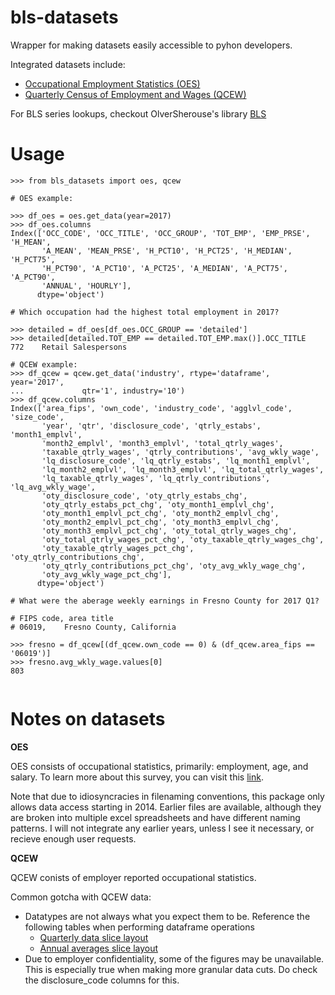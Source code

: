 # bls-datasets
Wrapper for making datasets easily accessible to pyhon developers.

Integrated datasets include:
- [Occupational Employment Statistics (OES)](https://www.bls.gov/oes/)
- [Quarterly Census of Employment and Wages (QCEW)](https://www.bls.gov/cew/)

For BLS series lookups, checkout OlverSherouse's library [BLS](https://github.com/OliverSherouse/bls)
# Usage

```
>>> from bls_datasets import oes, qcew

# OES example:

>>> df_oes = oes.get_data(year=2017)
>>> df_oes.columns
Index(['OCC_CODE', 'OCC_TITLE', 'OCC_GROUP', 'TOT_EMP', 'EMP_PRSE', 'H_MEAN',
       'A_MEAN', 'MEAN_PRSE', 'H_PCT10', 'H_PCT25', 'H_MEDIAN', 'H_PCT75',
       'H_PCT90', 'A_PCT10', 'A_PCT25', 'A_MEDIAN', 'A_PCT75', 'A_PCT90',
       'ANNUAL', 'HOURLY'],
      dtype='object')

# Which occupation had the highest total employment in 2017?

>>> detailed = df_oes[df_oes.OCC_GROUP == 'detailed']
>>> detailed[detailed.TOT_EMP == detailed.TOT_EMP.max()].OCC_TITLE
772    Retail Salespersons

# QCEW example:
>>> df_qcew = qcew.get_data('industry', rtype='dataframe', year='2017',
...             qtr='1', industry='10')
>>> df_qcew.columns
Index(['area_fips', 'own_code', 'industry_code', 'agglvl_code', 'size_code',
       'year', 'qtr', 'disclosure_code', 'qtrly_estabs', 'month1_emplvl',
       'month2_emplvl', 'month3_emplvl', 'total_qtrly_wages',
       'taxable_qtrly_wages', 'qtrly_contributions', 'avg_wkly_wage',
       'lq_disclosure_code', 'lq_qtrly_estabs', 'lq_month1_emplvl',
       'lq_month2_emplvl', 'lq_month3_emplvl', 'lq_total_qtrly_wages',
       'lq_taxable_qtrly_wages', 'lq_qtrly_contributions', 'lq_avg_wkly_wage',
       'oty_disclosure_code', 'oty_qtrly_estabs_chg',
       'oty_qtrly_estabs_pct_chg', 'oty_month1_emplvl_chg',
       'oty_month1_emplvl_pct_chg', 'oty_month2_emplvl_chg',
       'oty_month2_emplvl_pct_chg', 'oty_month3_emplvl_chg',
       'oty_month3_emplvl_pct_chg', 'oty_total_qtrly_wages_chg',
       'oty_total_qtrly_wages_pct_chg', 'oty_taxable_qtrly_wages_chg',
       'oty_taxable_qtrly_wages_pct_chg', 'oty_qtrly_contributions_chg',
       'oty_qtrly_contributions_pct_chg', 'oty_avg_wkly_wage_chg',
       'oty_avg_wkly_wage_pct_chg'],
      dtype='object')

# What were the aberage weekly earnings in Fresno County for 2017 Q1?

# FIPS code, area title
# 06019,	Fresno County, California

>>> fresno = df_qcew[(df_qcew.own_code == 0) & (df_qcew.area_fips == '06019')]
>>> fresno.avg_wkly_wage.values[0]
803


```

# Notes on datasets


**OES**

OES consists of occupational statistics, primarily: employment, age, and salary. To learn more about this survey, you can visit this [link](https://www.bls.gov/oes/oes_emp.htm).

Note that due to idiosyncracies in filenaming conventions, this package only allows data access starting in 2014. Earlier files are available, although they are broken into multiple excel spreadsheets and have different naming patterns. I will not integrate any earlier years, unless I see it necessary, or recieve enough user requests.

**QCEW**

QCEW conists of employer reported occupational statistics. 

Common gotcha with QCEW data:
- Datatypes are not always what you expect them to be. Reference the following tables when performing dataframe operations
  - [Quarterly data slice layout](https://data.bls.gov/cew/doc/access/csv_data_slices.htm##QTR_LAYOUT)
  - [Annual averages slice layout](https://data.bls.gov/cew/doc/access/csv_data_slices.htm##ANNUAL_LAYOUT)
- Due to employer confidentiality, some of the figures may be unavailable. This is especially true when making more granular data cuts. Do check the disclosure_code columns for this.
